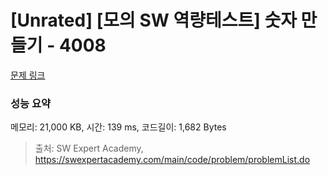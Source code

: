# [Unrated] [모의 SW 역량테스트] 숫자 만들기 - 4008 

[문제 링크](https://swexpertacademy.com/main/code/problem/problemDetail.do?contestProbId=AWIeRZV6kBUDFAVH) 

### 성능 요약

메모리: 21,000 KB, 시간: 139 ms, 코드길이: 1,682 Bytes



> 출처: SW Expert Academy, https://swexpertacademy.com/main/code/problem/problemList.do